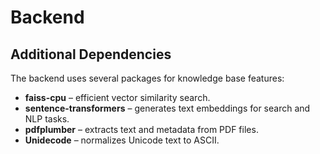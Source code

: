 # Backend

## Additional Dependencies

The backend uses several packages for knowledge base features:

- **faiss-cpu** – efficient vector similarity search.
- **sentence-transformers** – generates text embeddings for search and NLP tasks.
- **pdfplumber** – extracts text and metadata from PDF files.
- **Unidecode** – normalizes Unicode text to ASCII.

